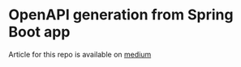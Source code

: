 # OpenAPI generation from Spring Boot app
Article for this repo is available on [medium](https://medium.com/@aleksey-tumbaev/simplifying-api-documentation-in-spring-boot-with-openapi-generation-5b8fe1a9f4fc)